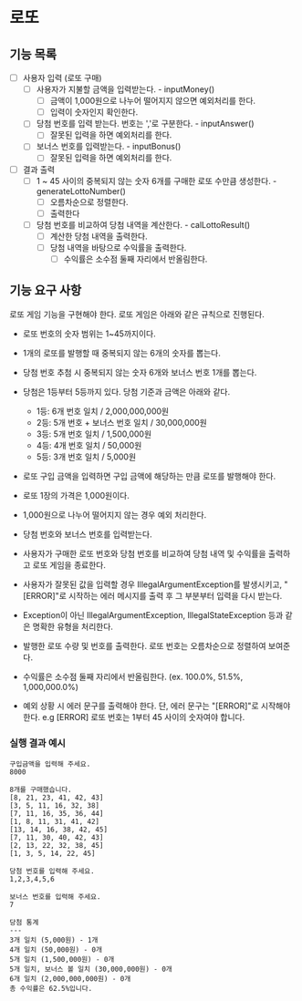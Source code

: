 # 로또

## 기능 목록
- [ ] 사용자 입력 (로또 구매)
    - [ ] 사용자가 지불할 금액을 입력받는다. - inputMoney()
      - [ ] 금액이 1,000원으로 나누어 떨어지지 않으면 예외처리를 한다.
      - [ ] 입력이 숫자인지 확인한다.
    - [ ] 당첨 번호를 입력 받는다. 번호는 ','로 구분한다. - inputAnswer()
      - [ ] 잘못된 입력을 하면 예외처리를 한다.
    - [ ] 보너스 번호를 입력받는다. - inputBonus()
      - [ ] 잘못된 입력을 하면 예외처리를 한다.
- [ ] 결과 출력
  - [ ] 1 ~ 45 사이의 중복되지 않는 숫자 6개를 구매한 로또 수만큼 생성한다. - generateLottoNumber()
    - [ ] 오름차순으로 정렬한다.
    - [ ] 출력한다
  - [ ] 당첨 번호를 비교하여 당첨 내역을 계산한다. - calLottoResult()
    - [ ] 계산한 당첨 내역을 출력한다.
    - [ ] 당첨 내역을 바탕으로 수익률을 출력한다.
      - [ ] 수익률은 소수점 둘째 자리에서 반올림한다. 

## 기능 요구 사항
로또 게임 기능을 구현해야 한다. 로또 게임은 아래와 같은 규칙으로 진행된다.

- 로또 번호의 숫자 범위는 1~45까지이다.
- 1개의 로또를 발행할 때 중복되지 않는 6개의 숫자를 뽑는다.
- 당첨 번호 추첨 시 중복되지 않는 숫자 6개와 보너스 번호 1개를 뽑는다.
- 당첨은 1등부터 5등까지 있다. 당첨 기준과 금액은 아래와 같다.
    - 1등: 6개 번호 일치 / 2,000,000,000원
    - 2등: 5개 번호 + 보너스 번호 일치 / 30,000,000원
    - 3등: 5개 번호 일치 / 1,500,000원
    - 4등: 4개 번호 일치 / 50,000원
    - 5등: 3개 번호 일치 / 5,000원
  
- 로또 구입 금액을 입력하면 구입 금액에 해당하는 만큼 로또를 발행해야 한다.
- 로또 1장의 가격은 1,000원이다.  
- 1,000원으로 나누어 떨어지지 않는 경우 예외 처리한다.
- 당첨 번호와 보너스 번호를 입력받는다.
- 사용자가 구매한 로또 번호와 당첨 번호를 비교하여 당첨 내역 및 수익률을 출력하고 로또 게임을 종료한다.
- 사용자가 잘못된 값을 입력할 경우 IllegalArgumentException를 발생시키고, "[ERROR]"로 시작하는 에러 메시지를 출력 후 그 부분부터 입력을 다시 받는다.
- Exception이 아닌 IllegalArgumentException, IllegalStateException 등과 같은 명확한 유형을 처리한다.
- 발행한 로또 수량 및 번호를 출력한다. 로또 번호는 오름차순으로 정렬하여 보여준다.
- 수익률은 소수점 둘째 자리에서 반올림한다. (ex. 100.0%, 51.5%, 1,000,000.0%)
- 예외 상황 시 에러 문구를 출력해야 한다. 단, 에러 문구는 "[ERROR]"로 시작해야 한다.
    e.g [ERROR] 로또 번호는 1부터 45 사이의 숫자여야 합니다.
### 실행 결과 예시
```agsl
구입금액을 입력해 주세요.
8000

8개를 구매했습니다.
[8, 21, 23, 41, 42, 43] 
[3, 5, 11, 16, 32, 38] 
[7, 11, 16, 35, 36, 44] 
[1, 8, 11, 31, 41, 42] 
[13, 14, 16, 38, 42, 45] 
[7, 11, 30, 40, 42, 43] 
[2, 13, 22, 32, 38, 45] 
[1, 3, 5, 14, 22, 45]

당첨 번호를 입력해 주세요.
1,2,3,4,5,6

보너스 번호를 입력해 주세요.
7

당첨 통계
---
3개 일치 (5,000원) - 1개
4개 일치 (50,000원) - 0개
5개 일치 (1,500,000원) - 0개
5개 일치, 보너스 볼 일치 (30,000,000원) - 0개
6개 일치 (2,000,000,000원) - 0개
총 수익률은 62.5%입니다.
```